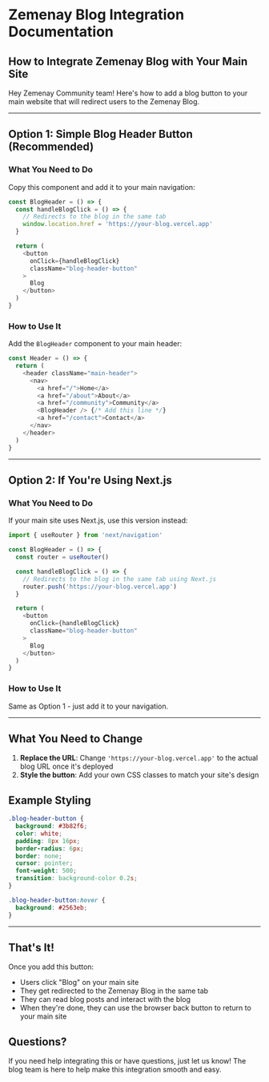 # Zemenay Blog Integration Documentation

## How to Integrate Zemenay Blog with Your Main Site

Hey Zemenay Community team! Here's how to add a blog button to your main website that will redirect users to the Zemenay Blog.

---

## Option 1: Simple Blog Header Button (Recommended)

### What You Need to Do

Copy this component and add it to your main navigation:

```typescript
const BlogHeader = () => {
  const handleBlogClick = () => {
    // Redirects to the blog in the same tab
    window.location.href = 'https://your-blog.vercel.app'
  }

  return (
    <button 
      onClick={handleBlogClick}
      className="blog-header-button"
    >
      Blog
    </button>
  )
}
```

### How to Use It

Add the `BlogHeader` component to your main header:

```typescript
const Header = () => {
  return (
    <header className="main-header">
      <nav>
        <a href="/">Home</a>
        <a href="/about">About</a>
        <a href="/community">Community</a>
        <BlogHeader /> {/* Add this line */}
        <a href="/contact">Contact</a>
      </nav>
    </header>
  )
}
```

---

## Option 2: If You're Using Next.js

### What You Need to Do

If your main site uses Next.js, use this version instead:

```typescript
import { useRouter } from 'next/navigation'

const BlogHeader = () => {
  const router = useRouter()

  const handleBlogClick = () => {
    // Redirects to the blog in the same tab using Next.js
    router.push('https://your-blog.vercel.app')
  }

  return (
    <button 
      onClick={handleBlogClick}
      className="blog-header-button"
    >
      Blog
    </button>
  )
}
```

### How to Use It

Same as Option 1 - just add it to your navigation.

---

## What You Need to Change

1. **Replace the URL**: Change `'https://your-blog.vercel.app'` to the actual blog URL once it's deployed
2. **Style the button**: Add your own CSS classes to match your site's design

## Example Styling

```css
.blog-header-button {
  background: #3b82f6;
  color: white;
  padding: 8px 16px;
  border-radius: 6px;
  border: none;
  cursor: pointer;
  font-weight: 500;
  transition: background-color 0.2s;
}

.blog-header-button:hover {
  background: #2563eb;
}
```

---

## That's It!

Once you add this button:
- Users click "Blog" on your main site
- They get redirected to the Zemenay Blog in the same tab
- They can read blog posts and interact with the blog
- When they're done, they can use the browser back button to return to your main site

## Questions?

If you need help integrating this or have questions, just let us know! The blog team is here to help make this integration smooth and easy.
